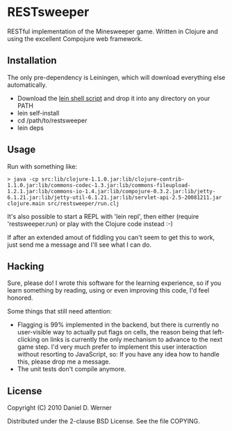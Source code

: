 # RESTsweeper

RESTful implementation of the Minesweeper game. Written in Clojure and using
the excellent Compojure web framework.

## Installation

The only pre-dependency is Leiningen, which will download everything else automatically.

* Download the [lein shell script](http://github.com/technomancy/leiningen/raw/stable/bin/lein)
  and drop it into any directory on your PATH
* lein self-install
* cd /path/to/restsweeper
* lein deps

## Usage

Run with something like:

    > java -cp src:lib/clojure-1.1.0.jar:lib/clojure-contrib-1.1.0.jar:lib/commons-codec-1.3.jar:lib/commons-fileupload-1.2.1.jar:lib/commons-io-1.4.jar:lib/compojure-0.3.2.jar:lib/jetty-6.1.21.jar:lib/jetty-util-6.1.21.jar:lib/servlet-api-2.5-20081211.jar clojure.main src/restsweeper/run.clj

It's also possible to start a REPL with 'lein repl', then either
(require 'restsweeper.run) or play with the Clojure code instead :-)

If after an extended amout of fiddling you can't seem to get this to work,
just send me a message and I'll see what I can do.

## Hacking

Sure, please do! I wrote this software for the learning experience, so if you
learn something by reading, using or even improving this code, I'd feel honored.

Some things that still need attention:

* Flagging is 99% implemented in the backend, but there is currently no
  user-visible way to actually put flags on cells, the reason being that
  left-clicking on links is currently the only mechanism to advance to the
  next game step. I'd very much prefer to implement this user interaction
  without resorting to JavaScript, so: If you have any idea how to handle
  this, please drop me a message.
* The unit tests don't compile anymore.

## License

Copyright (C) 2010  Daniel D. Werner

Distributed under the 2-clause BSD License. See the file COPYING.
